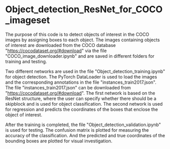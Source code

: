 # Object_detection_ResNet_for_COCO_imageset

The purpose of this code is to detect objects of interest in the COCO images by assigning boxes to each object. The images containing objects of interest are downloaded from the COCO database "https://cocodataset.org/#download" via the file "COCO_image_downloader.ipynb" and are saved in different folders for training and testing.

Two different networks are used in the file "Object_detection_training.ipynb" for object detection. The PyTorch DataLoader is used to load the images and the corresponding annotations in the file "instances_train2017.json".  The file "instances_train2017.json" can be downloaded from "https://cocodataset.org/#download". The first network is based on the ResNet structure, where the user can specify whether there should be a skipblock and is used for object classification. The second network is used for regression and predicts the coordinates of the boxes that enclose the object of interest.

After the training is completed, the file "Object_detection_validation.ipynb" is used for testing. The confusion matrix is plotted for measuring the accuracy of the classification. And the predicted and true coordinates of the bounding boxes are plotted for visual investigation.

